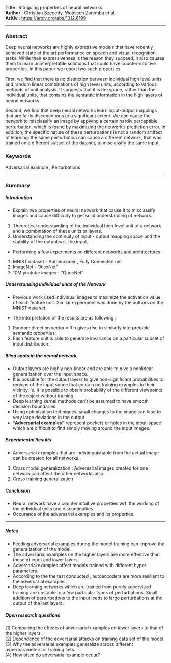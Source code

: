 __Title__		:  Intriguing properties of neural networks <br/>
__Author__ 	:  Christian Szegedy, Wojciech Zaremba et al. <br/>
__ArXiv__		: https://arxiv.org/abs/1312.6199 <br/>

------

### Abstract

Deep neural networks are highly expressive models that have recently achieved state of the art performance on speech and visual recognition tasks. While their expressiveness is the reason they succeed, it also causes them to learn uninterpretable solutions that could have counter-intuitive properties. In this paper we report two such properties.

First, we find that there is no distinction between individual high level units and random linear combinations of high level units, according to various methods of unit analysis. It suggests that it is the space, rather than the individual units, that contains the semantic information in the high layers of neural networks. 

Second, we find that deep neural networks learn input-output mappings that are fairly discontinuous to a significant extent. We can cause the network to misclassify an image by applying a certain hardly perceptible perturbation, which is found by maximizing the network’s prediction error. In addition, the specific nature of these perturbations is not a random artifact of learning: the same perturbation can cause a different network, that was trained on a different subset of the dataset, to misclassify the same input.

### Keywords
Adversarial example ,  Perturbations 

------

### Summary

##### Introduction 

* Explain two properties of  neural network that cause it to misclassify images and cause  difficulty to get solid understanding of network.
1. Theoretical understanding  of the individual high level unit of a network and a combination of these units or layers.
2. Understanding the continuity of input - output mapping space and the stability of the output wrt. the input.

* Performing a few experiments on different networks and architectures
1. MNIST dataset - Autoencoder , Fully Connected net
2. ImageNet - “AlexNet”
3. 10M youtube images - “QuocNet”  

##### Understanding individual units of the Network 

* Previous work used individual images to maximize the activation value of each feature unit.
Similar experiment was done by the authors on the MNIST data set.

* The interpretation of the results are as following ;
1. Random direction vector v R n gives rise to similarly interpretable semantic properties.
2. Each feature unit is able to generate invariance on a particular subset of input   distribution.

##### Blind spots in the neural network

* Output layers are highly non-linear and are able to give a nonlinear generalization over the input space.
* It is possible for the output layers to give non-significant probabilities to regions of the input space that contain no training examples in their vicinity. Ie. It is possible to obtain probability of the different viewpoints of the object without training.
* Deep learning kernel methods can't be assumed to have smooth decision boundaries. 
* Using optimization techniques, small changes to the image can lead to very large deviations in the output
* __“Adversarial examples”__ represent pockets or holes in the input-space which are difficult to find simply moving around the input images.


##### Experimental Results
* Adversarial examples that are indistinguishable from the actual image can be created for all networks.
1. Cross model generalization : Adversarial images created for one network can affect the other networks also.
2. Cross training generalization


##### Conclusion 
* Neural network have a counter intuitive properties wrt. the working of the individual units and discontinuities.
* Occurance of the adversarial examples and its properties. 

-----
##### Notes 

* Feeding adversarial examples during the model training can improve the generalization of the model.
* The adversarial examples on the higher layers are more effective than those of input and lower layers.
* Adversarial examples affect models trained with different hyper parameters.
* According to the the test conducted , autoencoders are more resilient to the adversarial examples.
* Deep learning networks which are trained from purely supervised training are unstable to a few particular types of perturbations. Small addition of perturbations to the input leads to large perturbations at the output of the last layers.

##### Open research questions

[1] Comparing the effects of adversarial examples on lower layers to that of the higher layers.<br/>
[2] Dependence of the adversarial attacks on training data set of the model.<br/>
[3] Why the adversarial examples generalize across different hyperparameters or training sets.<br/>
[4] How often do adversarial example occur?<br/>

